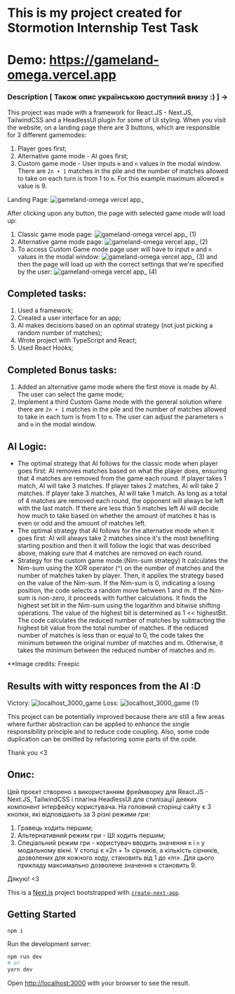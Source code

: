 
# This is my project created for Stormotion Internship Test Task

# Demo: https://gameland-omega.vercel.app


### Description [ Також опис українською доступний внизу :)  ] ->

This project was made with a framework for React.JS - Next.JS, TailwindCSS and a HeadlessUI plugin for some of UI styling. 
When you visit the website, on a landing page there are 3 buttons, which are responsible for 3 different gamemodes:
1. Player goes first;
2. Alternative game mode - AI goes first;
3. Custom game mode - User inputs `m` and `n` values in the modal window. There are `2n + 1` matches in the pile and the number of matches allowed to take on each turn is from 1 to `m`. For this example maximum allowed `m` value is 9.

Landing Page:
![gameland-omega vercel app_](https://github.com/pie3phobic/Internship-test-task/assets/115817261/815448b0-a5f6-475b-8580-4c5d69e8aa65)

After clicking upon any button, the page with selected game mode will load up:
1. Classic game mode page:
![gameland-omega vercel app_ (1)](https://github.com/pie3phobic/Internship-test-task/assets/115817261/83f5a9af-988b-49a3-ab90-a6444d41cea9)
2. Alternative game mode page:
![gameland-omega vercel app_ (2)](https://github.com/pie3phobic/Internship-test-task/assets/115817261/044ede5c-60b8-4015-aadc-df6623469684)
3. To access Custom Game mode page user will have to input `m` and `n` values in the modal window:
![gameland-omega vercel app_ (3)](https://github.com/pie3phobic/Internship-test-task/assets/115817261/1aa69a61-4a18-4a01-b176-d703d2f5084e)
and then the page will load up with the correct settings that we're specified by the user:
![gameland-omega vercel app_ (4)](https://github.com/pie3phobic/Internship-test-task/assets/115817261/af3e2c21-8aaf-4e48-89b1-c46fa4e14342)

## Completed tasks:
1. Used a framework;
2. Created a user interface for an app;
3. AI makes decisions based on an optimal strategy (not just picking a random number of matches);
4. Wrote project with TypeScript and React;
5. Used React Hooks;
## Completed Bonus tasks:
1. Added an alternative game mode where the first move is made by AI. The user can select the game mode;
2. Implement a third Custom Game mode with the general solution where there are `2n + 1` matches in the pile and the number of matches allowed to take in each turn is from 1 to `m`. The user can adjust the parameters `n` and `m` in the modal window.

## AI Logic:
- The optimal strategy that AI follows for the classic mode when player goes first:
AI removes matches based on what the player does, ensuring that 4 matches are removed from the game each round.
If player takes 1 match, AI will take 3 matches.
If player takes 2 matches, AI will take 2 matches.
If player take 3 matches, AI will take 1 match.
As long as a total of 4 matches are removed each round, the opponent will always be left with the last match.
If there are less than 5 matches left AI will decide how much to take based on whether the amount of matches it has is even or odd and the amount of matches left.
- The optimal strategy that AI follows for the alternative mode when it goes first:
AI will always take 2 matches since it's the most benefiting starting position and then it will follow the logic that was described above, making sure that 4 matches are removed on each round.
- Strategy for the custom game mode:(Nim-sum strategy)
It calculates the Nim-sum using the XOR operator (^) on the number of matches and the number of matches taken by player. Then, it applies the strategy based on the value of the Nim-sum.
If the Nim-sum is 0, indicating a losing position, the code selects a random move between 1 and m. If the Nim-sum is non-zero, it proceeds with further calculations. It finds the highest set bit in the Nim-sum using the logarithm and bitwise shifting operations. The value of the highest bit is determined as 1 << highestBit. The code calculates the reduced number of matches by subtracting the highest bit value from the total number of matches.
If the reduced number of matches is less than or equal to 0, the code takes the minimum between the original number of matches and m. Otherwise, it takes the minimum between the reduced number of matches and m.

**Image credits: Freepic

## Results with witty responces from the AI :D
Victory:
![localhost_3000_game](https://github.com/pie3phobic/Internship-test-task/assets/115817261/4131150f-c3b6-4afe-ad9d-9ca0ef7a7f78)
Loss:
![localhost_3000_game (1)](https://github.com/pie3phobic/Internship-test-task/assets/115817261/56ba0703-471f-4bc7-bd43-1118d889e09c)

This project can be potentially improved because there are still a few areas where further abstraction can be applied to enhance the single responsibility principle and to reduce code coupling. Also, some code duplication can be omitted by refactoring some parts of the code.

Thank you <3

## Опис:
Цей проєкт створено з використанням фреймворку для React.JS - Next.JS, TailwindCSS і плагіна HeadlessUI для стилізації деяких компонент інтерфейсу користувача.
На головний сторінці сайту є 3 кнопки, які відповідають за 3 різні режими гри:
1. Гравець ходить першим;
2. Альтернативний режим гри - ШІ ходить першим;
3. Спеціальний режим гри - користувач вводить значення `m` і `n` у модальному вікні. У стопці є «2n + 1» сірників, а кількість сірників, дозволених для кожного ходу, становить від 1 до «m». Для цього прикладу максимально дозволене значення `m` становить 9.

Дякую! <3

This is a [Next.js](https://nextjs.org/) project bootstrapped with [`create-next-app`](https://github.com/vercel/next.js/tree/canary/packages/create-next-app).

## Getting Started

```
npm i
````

Run the development server:

```bash
npm run dev
# or
yarn dev
```

Open [http://localhost:3000](http://localhost:3000) with your browser to see the result.
